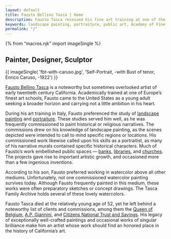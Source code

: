 ```yaml
---
layout: default
title: Fausto Bellino Tasca | Home
description: Fausto Tasca received his fine art training at one of the premier art academies in Europe. He achieved success in the US because he married his excellent preparation with hard work and determination.
keywords: landscape painting, portraiture, public art, Academy of Fine Arts Venice
permalink: "/"
---
```

{% from "macros.njk" import imageSingle %}

## Painter, Designer, Sculptor

{{ imageSingle(
'fbt-with-caruso.jpg',
'Self-Portrait, -with Bust of tenor, Enrico Caruso, -1922')
}}

<a href="https://en.wikipedia.org/wiki/Fausto_Bellino_Tasca">Fausto Bellino Tasca</a> is a noteworthy but sometimes overlooked artist of early twentieth century California. Academically trained at one of Europe’s finest art schools, Fausto came to the United States as a young adult seeking a broader horizon and carrying not a little ambition in his heart.

During his art training in Italy, Fausto preferenced the study of <a href="/plein-air.html">landscape painting</a> and <a href="/portraits.html">portraiture</a>. These studies served him well, as he was frequently commissioned to paint historical or religious narratives. The commissions drew on his knowledge of landscape painting, as the scenes depicted were intended to call to mind specific regions or locations. His commissioned work likewise called upon his skills as a portraitist, as many of his narrative murals contained specific historical characters. Much of Fausto’s work embellished public spaces — <a href="/los-angeles.html">banks</a>, <a href="/los-angeles.html#redondo-library">libraries</a>, and <a href="/san-diego.html">churches</a>. The projects gave rise to important artistic growth, and occasioned more than a few ingenious inventions.


According to his son, Fausto preferred working in watercolor above all other mediums. Unfortunately, not one commissioned watercolor painting survives today. Although Fausto frequently painted in this medium, these works were often preparatory sketches or concept drawings. The Tasca Family Archive holds several of these lovely watercolors.

Fausto Tasca died at the relatively young age of 52, yet he left behind a noteworthy list of clients and commissions, among them the <a href="/santa-barbara.html">Queen of Belgium</a>, <a href="/portraits.html">A.P. Giannini</a>, and <a href="los-angeles.html">Citizens National Trust and Savings</a>. His legacy of exceptionally well-crafted paintings and occasional works of singular brilliance make him an artist whose work should find an honored place in the history of California’s art.

